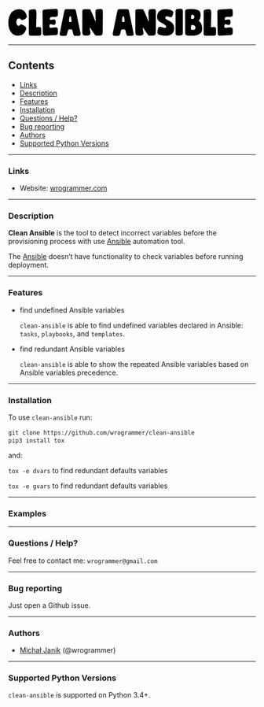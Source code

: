 ![Clean Ansible Logo](/logos/clean_ansible_logo.png)

------------
## Contents
* [Links](https://github.com/wrogrammer/clean-ansible#Links)
* [Description](https://github.com/wrogrammer/clean-ansible#Description)
* [Features](https://github.com/wrogrammer/clean-ansible#Features)
* [Installation](https://github.com/wrogrammer/clean-ansible#Installation)
* [Questions / Help?](https://github.com/wrogrammer/clean-ansible#questions--help)
* [Bug reporting](https://github.com/wrogrammer/clean-ansible#bug-reporting)
* [Authors](https://github.com/wrogrammer/clean-ansible#Authors)
* [Supported Python Versions](https://github.com/wrogrammer/clean-ansible#supported-python-versions)


------------
### Links
- Website: [wrogrammer.com](https://wrogrammer.com "wrogrammer.com")

------------
### Description
**Clean Ansible** is the tool to detect incorrect variables before the provisioning process with use [Ansible](https://github.com/ansible/ansible "Ansible") automation tool.

The [Ansible](https://github.com/ansible/ansible "Ansible") doesn’t have functionality to check variables before running deployment.

------------
### Features
- find undefined Ansible variables

  `clean-ansible` is able to find undefined variables declared in Ansible: `tasks`, `playbooks`, and `templates`.

- find redundant Ansible variables

  `clean-ansible` is able to show the repeated Ansible variables based on Ansible variables precedence.

------------
### Installation

To use `clean-ansible` run:

```
git clone https://github.com/wrogrammer/clean-ansible
pip3 install tox
```
and:

```tox -e dvars```
to find redundant defaults variables

```tox -e gvars```
to find redundant defaults variables


------------
### Examples

------------
### Questions / Help?

Feel free to contact me:
`wrogrammer@gmail.com`

------------
### Bug reporting
Just open a Github issue.

------------
### Authors
- [Michał Janik](https://www.linkedin.com/in/michal-janik/ "Michał Janik") (@wrogrammer)

------------
### Supported Python Versions
`clean-ansible` is supported on Python 3.4+.
